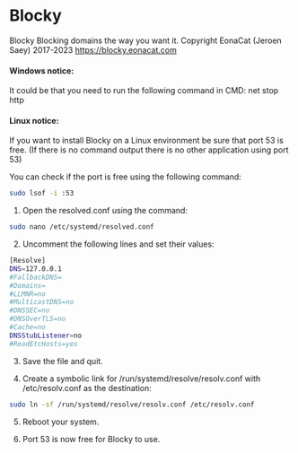 # Blocky

Blocky
Blocking domains the way you want it.
Copyright EonaCat (Jeroen Saey) 2017-2023
https://blocky.eonacat.com

#### Windows notice:

It could be that you need to run the following command in CMD:
net stop http

#### Linux notice:

If you want to install Blocky on a Linux environment be sure that port 53 is free.
(If there is no command output there is no other application using port 53)

You can check if the port is free using the following command:
```bash
sudo lsof -i :53
```

1. Open the resolved.conf using the command:
```bash
sudo nano /etc/systemd/resolved.conf
```

2. Uncomment the following lines and set their values:

```bash
[Resolve]
DNS=127.0.0.1 
#FallbackDNS=
#Domains=
#LLMNR=no
#MulticastDNS=no
#DNSSEC=no
#DNSOverTLS=no
#Cache=no
DNSStubListener=no
#ReadEtcHosts=yes
```

3. Save the file and quit.

4. Create a symbolic link for /run/systemd/resolve/resolv.conf with /etc/resolv.conf as the destination:

```bash
sudo ln -sf /run/systemd/resolve/resolv.conf /etc/resolv.conf
```

5. Reboot your system.

6. Port 53 is now free for Blocky to use.

